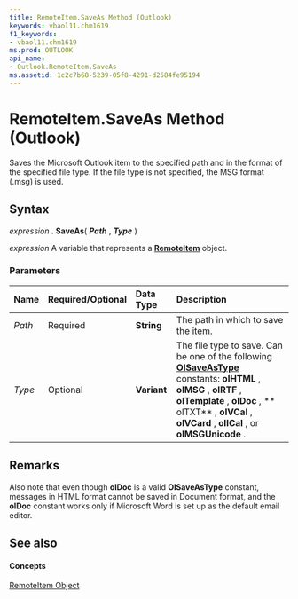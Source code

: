 ```yaml
---
title: RemoteItem.SaveAs Method (Outlook)
keywords: vbaol11.chm1619
f1_keywords:
- vbaol11.chm1619
ms.prod: OUTLOOK
api_name:
- Outlook.RemoteItem.SaveAs
ms.assetid: 1c2c7b68-5239-05f8-4291-d2584fe95194
---
```



# RemoteItem.SaveAs Method (Outlook)

Saves the Microsoft Outlook item to the specified path and in the format of the specified file type. If the file type is not specified, the MSG format (.msg) is used.


## Syntax

 _expression_ . **SaveAs**( **_Path_** , **_Type_** )

 _expression_ A variable that represents a **[RemoteItem](remoteitem-object-outlook.md)** object.


### Parameters



|**Name**|**Required/Optional**|**Data Type**|**Description**|
|:-----|:-----|:-----|:-----|
| _Path_|Required| **String**|The path in which to save the item.|
| _Type_|Optional| **Variant**|The file type to save. Can be one of the following  **[OlSaveAsType](olsaveastype-enumeration-outlook.md)** constants: **olHTML** , **olMSG** , **olRTF** , **olTemplate** , **olDoc** , ** olTXT** , **olVCal** , **olVCard** , **olICal** , or **olMSGUnicode** .|

## Remarks

Also note that even though  **olDoc** is a valid **OlSaveAsType** constant, messages in HTML format cannot be saved in Document format, and the **olDoc** constant works only if Microsoft Word is set up as the default email editor.


## See also


#### Concepts


[RemoteItem Object](remoteitem-object-outlook.md)

